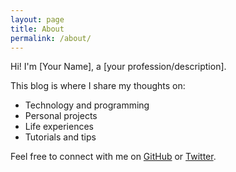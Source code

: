 ```yaml
---
layout: page
title: About
permalink: /about/
---
```


Hi! I'm [Your Name], a [your profession/description].

This blog is where I share my thoughts on:
- Technology and programming
- Personal projects
- Life experiences
- Tutorials and tips

Feel free to connect with me on [GitHub](https://github.com/yourusername) or [Twitter](https://twitter.com/yourtwitter).
